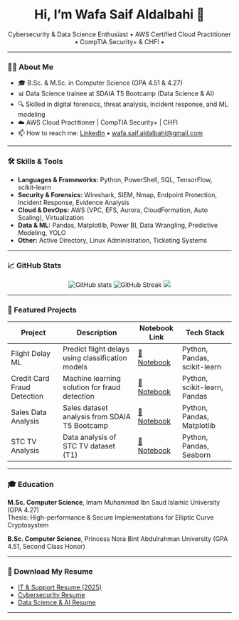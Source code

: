 <h1 align="center">Hi, I’m Wafa Saif Aldalbahi 👋</h1>

<p align="center">
  Cybersecurity & Data Science Enthusiast • AWS Certified Cloud Practitioner • CompTIA Security+ & CHFI •
</p>

---

### 👩‍💻 About Me
- 🎓 B.Sc. & M.Sc. in Computer Science (GPA 4.51 & 4.27)  
- 📊 Data Science trainee at SDAIA T5 Bootcamp (Data Science & AI)  
- 🔍 Skilled in digital forensics, threat analysis, incident response, and ML modeling  
- ☁️ AWS Cloud Practitioner | CompTIA Security+ | CHFI  
- 📫 How to reach me: [LinkedIn](https://www.linkedin.com/in/wafa-aldalbahi/) • wafa.saif.aldalbahi@gmail.com  

---

### 🛠️ Skills & Tools

- **Languages & Frameworks:** Python, PowerShell, SQL, TensorFlow, scikit-learn  
- **Security & Forensics:** Wireshark, SIEM, Nmap, Endpoint Protection, Incident Response, Evidence Analysis  
- **Cloud & DevOps:** AWS (VPC, EFS, Aurora, CloudFormation, Auto Scaling), Virtualization  
- **Data & ML:** Pandas, Matplotlib, Power BI, Data Wrangling, Predictive Modeling, YOLO  
- **Other:** Active Directory, Linux Administration, Ticketing Systems  

---

### 📈 GitHub Stats

<p align="center">
  <img src="https://github-readme-stats.vercel.app/api?username=WafaSaif&show_icons=true&theme=radical" alt="GitHub stats">
  <img src="https://github-readme-streak-stats.herokuapp.com/?user=WafaSaif&theme=radical" alt="GitHub Streak" />
  <img src="https://github-readme-stats.vercel.app/api/top-langs/?username=WafaSaif&layout=compact&theme=radical" />
</p>

---

### 📂 Featured Projects

| Project | Description | Notebook Link | Tech Stack |
|---------|-------------|---------------|------------|
| Flight Delay ML | Predict flight delays using classification models | [📄 Notebook](https://github.com/WafaSaif/data-analysis-project/blob/main/Wafa_Flight_Delay-Student.ipynb) | Python, Pandas, scikit-learn |
| Credit Card Fraud Detection | Machine learning solution for fraud detection | [📄 Notebook](https://github.com/WafaSaif/data-analysis-project/blob/main/Credit_Card_Fraud_Detection-Solution.ipynb) | Python, scikit-learn, Pandas |
| Sales Data Analysis | Sales dataset analysis from SDAIA T5 Bootcamp | [📄 Notebook](https://github.com/WafaSaif/data-analysis-project/blob/main/The_Analysis_of_Sales_T5_Camp.ipynb) | Python, Pandas, Matplotlib |
| STC TV Analysis | Data analysis of STC TV dataset (T1) | [📄 Notebook](https://github.com/WafaSaif/data-analysis-project/blob/main/stc%20TV_T1.ipynb) | Python, Pandas, Seaborn |

---

### 🎓 Education

**M.Sc. Computer Science**, Imam Muhammad Ibn Saud Islamic University (GPA 4.27)  
Thesis: High-performance & Secure Implementations for Elliptic Curve Cryptosystem  

**B.Sc. Computer Science**, Princess Nora Bint Abdulrahman University (GPA 4.51, Second Class Honor)  

---

### 📄 Download My Resume

- [IT & Support Resume (2025)](assets/WAFA_ALDABAHI_Resume_2025_IT.pdf)  
- [Cybersecurity Resume](assets/Wafa_ALDABAHI_Resume_cybersecurity.pdf)  
- [Data Science & AI Resume](assets/WAFA_ALDALBAHI_Resume_4.pdf)  

---


